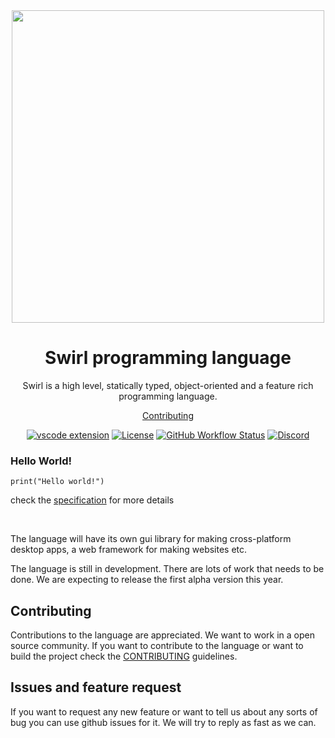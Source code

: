 <div align=center>
<img width=500 src="https://raw.githubusercontent.com/SwirlLang/branding/main/logos/Swirl-wordmark-logo(transparent).png">

# Swirl programming language
Swirl is a high level, statically typed, object-oriented and a feature rich programming language.
<!--
[Website](https://swirl-lang.vercel.app) |
[Docs](https://swirl-lang.vercel.app/docs) |
-->
[Contributing](./CONTRIBUTING.md)  

[![vscode extension](https://img.shields.io/visual-studio-marketplace/v/MrinmoyHaloi.swirl-lang-support?color=blue&label=VSCode%20Extension&logo=visualstudiocode&logoColor=blue&style=flat-square)](https://marketplace.visualstudio.com/items?itemName=MrinmoyHaloi.swirl-lang-support)
[![License](https://img.shields.io/github/license/SwirlLang/Swirl?style=flat-square)](LICENSE)
[![GitHub Workflow Status](https://img.shields.io/github/workflow/status/SwirlLang/Swirl/test%20CMake%20application?style=flat-square)](https://github.com/SwirlLang/Swirl/actions/workflows/cmake.yml)
[![Discord](https://img.shields.io/discord/894989427628179477?color=blue&label=Discord&logo=Discord&logoColor=white&style=flat-square)](https://discord.gg/RSJ5TUDdqx)
</div>  

### Hello World!

```
print("Hello world!")
```

check the [specification](specification.md) for more details

<br>

The language will have its own gui library for making cross-platform desktop apps, a web framework for making websites etc.

The language is still in development. There are lots of work that needs to be done. We are expecting to release the first alpha version this year.

## Contributing

Contributions to the language are appreciated. We want to work in a open source community. If you want to contribute to the language or want to build the project check the [CONTRIBUTING](https://github.com/SwirlLang/Swirl/blob/main/CONTRIBUTING.md) guidelines.

## Issues and feature request

If you want to request any new feature or want to tell us about any sorts of bug you can use github issues for it. We will try to reply as fast as we can.
